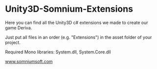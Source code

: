 Unity3D-Somnium-Extensions
==========================

Here you can find all the Unity3D c# extensions we made to create our game Deriva.

Just put all files in an order (e.g. "Extensions") in the asset folder of your project.

Required Mono libraries: System.dll, System.Core.dll

www.somniumsoft.com
